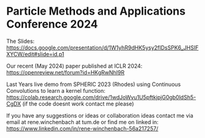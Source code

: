 # Particle Methods and Applications Conference 2024

The Slides: https://docs.google.com/presentation/d/1W1yhR9dHK5ysy2fIDsSPK6_JHSIFXYCW/edit#slide=id.p1

Our recent (May 2024) paper published at ICLR 2024: https://openreview.net/forum?id=HKgRwNhI9R

Last Years live demo from SPHERIC 2023 (Rhodes) using Continuous Convolutions to learn a kernel function: https://colab.research.google.com/drive/1wdJoWvu1U5pftkjpjG0gb0ldSh5-CgDX (if the code doesnt work contact me please)

If you have any suggestions or ideas or collaboration ideas contact me via email at rene.winchenbach at tum.de or find me on linked in: https://www.linkedin.com/in/rene-winchenbach-56a217257/ 